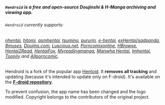 ##### `Hendroid` is a free and open-source Doujinshi & H-Manga archiving and viewing app.
###### `Hendroid` currently supports:
###### [nhentai](https://nhentai.net/), [hitomi](https://hitomi.la/), [asmhentai](http://asmhentai.com/), [tsumino](http://www.tsumino.com/), [pururin](https://pururin.io/), [e-hentai](https://e-hentai.org/), [exHentai/sadpanda](https://exhentai.org), [8muses](https://www.8muses.com), [Doujins.com](https://doujins.com), [Luscious.net](https://www.luscious.net), [Porncomixonline](https://www.porncomixonline.net/), [HBrowse](https://www.hbrowse.com/), [Hentai2Read](https://hentai2read.com/), [HentaiFox](https://hentaifox.com), [Myreadingmanga](https://myreadingmanga.info/), [Manwha Hentai](https://manhwahentai.me/), [Imhentai](https://imhentai.com), [Toonily](https://toonily.com/) and [Allporncomic](https://allporncomic.com/).


Hendroid is a fork of the popular app [Hentoid](https://github.com/avluis/Hentoid). 
It **removes all tracking** and updating (because it's intended to update only on F-droid). It's available on the [**F-droid repository**](https://f-droid.org/en/packages/org.nonononoki.hendroid).

To prevent confusion, the app name has been changed and the logo modified. Copyright belongs to the contributors of the original project.
